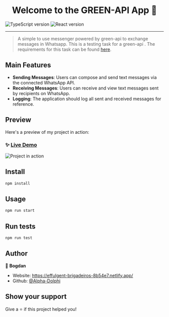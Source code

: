 <h1 align="center">Welcome to the GREEN-API App 👋 </h1>

![TypeScript version](https://img.shields.io/badge/TypeScript-v5.0.2-green)
![React version](https://img.shields.io/badge/React-v18.2.0-orange)

---

> A simple to use messenger powered by green-api to exchange messages in Whatsapp. This is a testing task for a green-api . The requirements for this task can be found [here](https://drive.google.com/file/d/1ZLMtJ44iuPheqpa9uDkXzFFGeWdq7ceX/view).

## Main Features

- **Sending Messages**: Users can compose and send text messages via the connected WhatsApp API.
- **Receiving Messages**: Users can receive and view text messages sent by recipients on WhatsApp.
- **Logging**: The application should log all sent and received messages for reference.

## Preview

Here's a preview of my project in action:

### ✨ [Live Demo](https://fantastic-hamster-01d48f.netlify.app/)

![Project in action](https://github.com/Alpha-Dolphi/green-api-task/assets/104200337/6edd04bd-6fc1-4e8c-a0eb-b944fd7a553e)

## Install

```sh
npm install
```

## Usage

```sh
npm run start
```

## Run tests

```sh
npm run test
```

## Author

👤 **Bogdan**

* Website: https://effulgent-brigadeiros-8b54e7.netlify.app/
* Github: [@Alpha-Dolphi](https://github.com/Alpha-Dolphi)

## Show your support

Give a ⭐️ if this project helped you!
